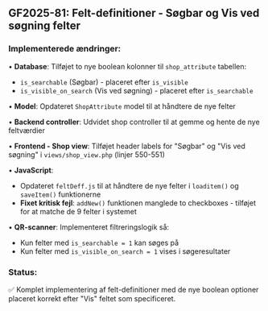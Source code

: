 ## GF2025-81: Felt-definitioner - Søgbar og Vis ved søgning felter

### Implementerede ændringer:

• **Database**: Tilføjet to nye boolean kolonner til `shop_attribute` tabellen:
  - `is_searchable` (Søgbar) - placeret efter `is_visible`
  - `is_visible_on_search` (Vis ved søgning) - placeret efter `is_searchable`

• **Model**: Opdateret `ShopAttribute` model til at håndtere de nye felter

• **Backend controller**: Udvidet shop controller til at gemme og hente de nye feltværdier

• **Frontend - Shop view**: Tilføjet header labels for "Søgbar" og "Vis ved søgning" i `views/shop_view.php` (linjer 550-551)

• **JavaScript**:
  - Opdateret `feltDeff.js` til at håndtere de nye felter i `loaditem()` og `saveItem()` funktionerne
  - **Fixet kritisk fejl**: `addNew()` funktionen manglede to checkboxes - tilføjet for at matche de 9 felter i systemet

• **QR-scanner**: Implementeret filtreringslogik så:
  - Kun felter med `is_searchable = 1` kan søges på
  - Kun felter med `is_visible_on_search = 1` vises i søgeresultater

### Status:
✅ Komplet implementering af felt-definitioner med de nye boolean optioner placeret korrekt efter "Vis" feltet som specificeret.